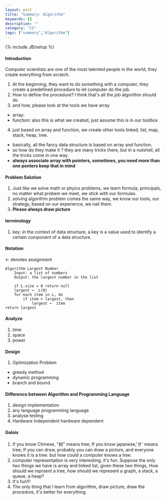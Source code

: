 ```yaml
---
layout: post
title: "Summary: Algorithm"
keywords: []
description: ""
category: "CS"
tags: ["summary","Algorithm"]
---
```

{% include JB/setup %}

#### Introduction
Computer scientists are one of the most talented people in the world, they
create everything from scratch.
1.  At the beginning, they want to do something with a computer, they create a
    predefined procedure to let computer do the job.
2.  How to define the procedure? I think that's all the job algorithm should do
3.  and how, please look at the tools we have array
- array: 
- function: also this is what we created, just assume this is in our toolbox
4. just based on array and function, we create other tools linked, list, map,
   stack, heap, tree.
-  basically, all the fancy data structure is based on array and function.   
-  so how do they make it ?  they are many tricks there, but in a nutshell, all
   the tricks come in one way. 
-  **always associate array with pointers, sometimes, you need more than one
   ponters keep that in mind**


#### Problem Solution
1. Just like we solve math or phyics problems, we learn formula, principals, no
   matter what probem we meet, we stick with our formulas.
2. solving algorithm problem comes the same way, we know our tools, our strategy,
   based on our experience, we nail them.  
3. **Please always draw picture** 




#### terminology
1. key: in the context of data structure, a key is a value used to identify a
   certain component of a data structure.


#### Notation
$\leftarrow$ denotes assignment

```code
Algorithm Largest Number
    Input: a list of numbers
    Output: the largest number in the list

    if L.size = 0 return null
    largest ←  L(0)
    for each item in L, do
        if item > largest, then
            largest ←  item
return largest
```

#### Analyze
1. time 
2. space
3. power


#### Design
1. Optimization Problem
- greedy method
- dynamic programming
- branch and bound



#### Difference between Algorithm and Programming Language
1. design        implementation
2. any language  programming language
3. analyse       testing
4. Hardware Independent   hardware dependent

#### Galois
1. If you know Chinese, "树" means tree; If you know japanese,'き' means tree;
   If you can draw, probably you can draw a picture, and everyone knows it is a tree.
   but how could a computer knows a tree.
2. computer representation is very interesting, it's fun. Suppose the only two
   things we have is array and linked list, given these two things, How should
   we reprsent a tree, how should we represent a graph, a stack, a queue, a heap?  
3. It's fun!!!
4. The only thing that I learn from algorithm, draw picture, draw the procedure,
   it's better for everything.




